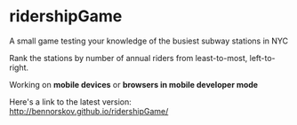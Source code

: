 # ridershipGame
A small game testing your knowledge of the busiest subway stations in NYC

Rank the stations by number of annual riders from least-to-most, left-to-right. 

Working on **mobile devices** or **browsers in mobile developer mode**

Here's a link to the latest version:
http://bennorskov.github.io/ridershipGame/
